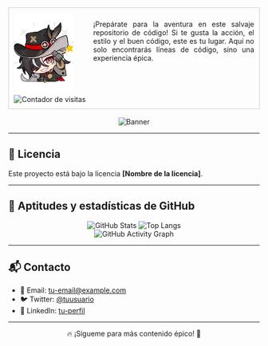 <div style="width: fit-content; border: 1px solid #ccc; padding: 10px; overflow: hidden;">

  <!-- Imagen y contador flotando a la izquierda -->
  <div style="float: left; margin-right: 15px; text-align: center;">
    <img src="bot.png" alt="Avatar" width="120" style="border-radius: 10px; display: block;">
    <img src="https://komarev.com/ghpvc/?username=FaceMdfk&style=flat-square&color=000000&label=" alt="Contador de visitas" style="margin-top: 5px;">
  </div>

  <!-- Texto que se adapta a la imagen -->
  <p style="text-align: justify; font-size: 14px;">
    ¡Prepárate para la aventura en este salvaje repositorio de código!  
    Si te gusta la acción, el estilo y el buen código, este es tu lugar.  
    Aquí no solo encontrarás líneas de código, sino una experiencia épica.
  </p>

</div>





<br>

<div align="center">
  <img src="some-boothill-gifs-v0-s34gs2v5zoqc1.gif" alt="Banner">
</div>




<hr>

<h2>📄 Licencia</h2>
<p>Este proyecto está bajo la licencia <strong>[Nombre de la licencia]</strong>.</p>

<hr>

<h2>🚀 Aptitudes y estadísticas de GitHub</h2>

<div align="center">
  <img src="https://github-readme-stats.vercel.app/api?username=FaceMdfk&show_icons=true&theme=tokyonight" alt="GitHub Stats" />
  <img src="https://github-readme-stats.vercel.app/api/top-langs/?username=FaceMdfk&layout=compact&theme=tokyonight" alt="Top Langs" />
  <br>
  <img src="https://github-readme-activity-graph.vercel.app/graph?username=FaceMdfk&theme=react-dark" alt="GitHub Activity Graph" />
</div>

<hr>

<h2>📬 Contacto</h2>
<ul>
  <li>📧 Email: <a href="mailto:tu-email@example.com">tu-email@example.com</a></li>
  <li>🐦 Twitter: <a href="https://twitter.com/tuusuario">@tuusuario</a></li>
  <li>💼 LinkedIn: <a href="https://linkedin.com/in/tuusuario">tu-perfil</a></li>
</ul>

<hr>

<p align="center">🔥 ¡Sígueme para más contenido épico! 🚀</p>
